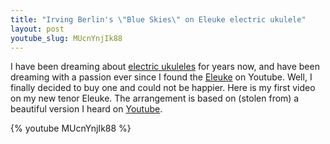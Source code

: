 ```yaml
---
title: "Irving Berlin's \"Blue Skies\" on Eleuke electric ukulele"
layout: post
youtube_slug: MUcnYnjIk88
---
```


I have been dreaming about <a href="{{ site.url
}}/blog/video-i-made-a-4-electric-ukulele/">electric ukuleles</a> for years
now, and have been dreaming with a passion ever since I found the <a
href="http://www.eleukeusa.com/">Eleuke</a> on Youtube. Well, I finally decided
to buy one and could not be happier. Here is my first video on my new tenor
Eleuke. The arrangement is based on (stolen from) a beautiful version I heard
on <a href="http://www.youtube.com/watch?v=1HeSS7-jW-E">Youtube</a>.

{% youtube MUcnYnjIk88 %}
